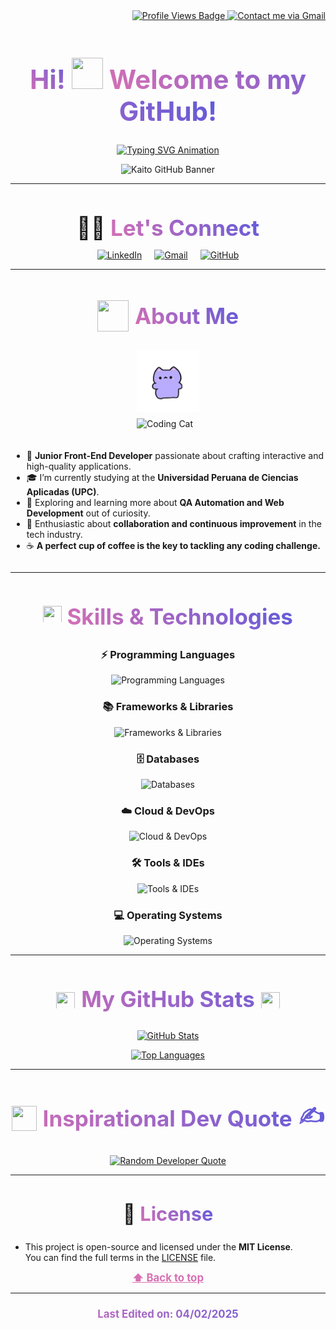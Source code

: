 <!-- Badges Section -->
<div align="right">
    <!-- Profile Views Badge -->
    <a href="https://visitor-badge.laobi.icu/badge?page_id=Kaitozerob.Kaitozerob">
        <img src="https://visitor-badge.laobi.icu/badge?page_id=Kaitozerob.Kaitozerob&title=Profile%20Views&color=#4B0082" 
             alt="Profile Views Badge" 
             title="Number of profile views"/>
    </a>
    <!-- Gmail Contact Badge -->
    <a href="mailto:joanbalbin5@gmail.com">
        <img src="https://img.shields.io/badge/Email%20Me-Gmail-red?style=flat&logo=Gmail&logoColor=white" 
             alt="Contact me via Gmail" 
             title="Send me an email"/>
    </a>
</div>

<!-- Header Section -->
<h1 align="center" style="font-size: 3em; text-align: center;">
    <span style="background: linear-gradient(45deg, #D770B3, #5E5ADB); -webkit-background-clip: text; color: transparent;">
        Hi! 
    </span>
    <img src="https://media.giphy.com/media/hvRJCLFzcasrR4ia7z/giphy.gif" width="50px" height="50px"/>
    <span style="background: linear-gradient(45deg, #D770B3, #5E5ADB); -webkit-background-clip: text; color: transparent;">
        Welcome to my GitHub!
    </span>
</h1>

<!-- Typing SVG Section -->
<p align="center">
    <a href="https://git.io/typing-svg">
        <img src="https://readme-typing-svg.demolab.com?font=Fira+Code&pause=1000&color=D770B3&size=35&width=900&height=80&lines=Software+Engineer+Student...;Always+learning+new+things...;Driven+by+curiosity+and+innovation..." alt="Typing SVG Animation"/>
    </a>
</p>

<!-- Cover Image -->
<p align="center">
    <img src="assets/banner_github.png" 
         alt="Kaito GitHub Banner" title="Kaito | Software Engineer Student & Front-End Developer" width="900px"/>
</p>

---
<!-- Connect with Me Section -->
<h2 align="center" style="font-size: 2.5em; margin-bottom: 10px;">
    🤝🏻 <span style="background: linear-gradient(45deg, #D770B3, #5E5ADB); -webkit-background-clip: text; color: transparent;">
        Let's Connect
    </span>
</h2>

<!-- Contact Icons -->
<p align="center" style="display: flex; justify-content: center; gap: 20px;">
    <a href="https://www.linkedin.com/in/joanbalbin5/" target="_blank" rel="noopener noreferrer">
        <img src="https://img.shields.io/badge/LinkedIn-0077B5?style=for-the-badge&logo=linkedin&logoColor=white" alt="LinkedIn"/>
    </a>
    <a href="mailto:joanbalbin5@gmail.com" target="_blank" rel="noopener noreferrer">
        <img src="https://img.shields.io/badge/Gmail-D14836?style=for-the-badge&logo=gmail&logoColor=white" alt="Gmail"/>
    </a>
    <a href="https://github.com/Kaitozerob" target="_blank" rel="noopener noreferrer">
        <img src="https://img.shields.io/badge/GitHub-181717?style=for-the-badge&logo=github&logoColor=white" alt="GitHub"/>
    </a>
</p>

---
<!-- About Me Section -->
<h2 align="center" style="font-size: 2.5em; display: flex; align-items: center; justify-content: center; gap: 10px; flex-wrap: wrap;">
    <img src="https://media2.giphy.com/media/v1.Y2lkPTc5MGI3NjExM3N3Z250cDBkdHIwbDk1cnMyczNyNXV4ZzJwMzFtbTd3OXV4bjQ2eSZlcD12MV9pbnRlcm5hbF9naWZfYnlfaWQmY3Q9Zw/2IudUHdI075HL02Pkk/giphy.gif" width="50px" height="50px"/>
    <span style="background: linear-gradient(45deg, #D770B3, #5E5ADB); -webkit-background-clip: text; color: transparent;">
        About Me
    </span>
</h2>

<!-- Contenido Responsivo -->
<div style="display: flex; align-items: center; justify-content: center; gap: 20px; text-align: left; flex-wrap: wrap;">
    <!-- GIFs en columna -->
    <div style="display: flex; flex-direction: column; align-items: center; gap: 10px;">
        <img src="assets/michibailando.webp" width="100px" alt="Dancing Cat"/>
        <img src="https://media1.giphy.com/media/o0vwzuFwCGAFO/giphy.gif" width="100px" alt="Coding Cat"/>
    </div>
    <!-- Lista de contenido -->
    <div style="max-width: 500px; min-width: 300px;">
        <ul style="font-size: 1em;">
            <li>🚀 <strong>Junior Front-End Developer</strong> passionate about crafting interactive and high-quality applications.</li>
            <li>🎓 I’m currently studying at the <strong>Universidad Peruana de Ciencias Aplicadas (UPC)</strong>.</li>
            <li>🌱 Exploring and learning more about <strong>QA Automation and Web Development</strong> out of curiosity.</li>
            <li>🤝 Enthusiastic about <strong>collaboration and continuous improvement</strong> in the tech industry.</li>
            <li>☕️ <strong>A perfect cup of coffee is the key to tackling any coding challenge.</strong></li>
        </ul>
    </div>
</div>

---

<!-- Skills & Technologies -->
<h2 align="center" style="font-size: 2.5em;">
    <img src="https://media.giphy.com/media/iY8CRBdQXODJSCERIr/giphy.gif" width="30" height="30">
    <span style="background: linear-gradient(45deg, #D770B3, #5E5ADB); -webkit-background-clip: text; color: transparent;">
        Skills & Technologies
    </span>
</h2>

<!-- Categories -->
<h3 align="center">⚡ Programming Languages</h3>
<p align="center">
    <img src="https://skillicons.dev/icons?i=c,cpp,html,css,js,ts,java,py&perline=6" alt="Programming Languages"/>
</p>

<h3 align="center">📚 Frameworks & Libraries</h3>
<p align="center">
    <img src="https://skillicons.dev/icons?i=bootstrap,angular,express,nestjs,spring,react,nextjs,flutter&perline=6" alt="Frameworks & Libraries"/>
</p>

<h3 align="center">🗄️ Databases</h3>
<p align="center">
    <img src="https://skillicons.dev/icons?i=mysql,mongodb,postgres&perline=6" alt="Databases"/>
</p>

<h3 align="center">☁️ Cloud & DevOps</h3>
<p align="center">
    <img src="https://skillicons.dev/icons?i=azure,docker,git,github,postman&perline=6" alt="Cloud & DevOps"/>
</p>

<h3 align="center">🛠 Tools & IDEs</h3>
<p align="center">
    <img src="https://skillicons.dev/icons?i=vscode,webstorm,idea&perline=6" alt="Tools & IDEs"/>
</p>

<h3 align="center">💻 Operating Systems</h3>
<p align="center">
    <img src="https://skillicons.dev/icons?i=windows,ubuntu&perline=6" alt="Operating Systems"/>
</p>

---

<!-- GitHub Statistics Section -->
<h2 align="center" style="font-size: 2.5em; text-align: center; background: linear-gradient(45deg, #D770B3, #5E5ADB); -webkit-background-clip: text; color: transparent; display: flex; align-items: center; justify-content: center; gap: 10px;">
    <img src="https://media.giphy.com/media/iY8CRBdQXODJSCERIr/giphy.gif" width="30" height="30">
    My GitHub Stats
    <img src="https://media4.giphy.com/media/v1.Y2lkPTc5MGI3NjExMDhkZjd3NHVpM3R1dW50MzI5M3luNDZvOTFjcWdnM2VoNXlhNDBubiZlcD12MV9pbnRlcm5hbF9naWZfYnlfaWQmY3Q9Zw/i229PTC8BKt9V9RnwZ/giphy.gif" width="30" height="30">
</h2>

<!-- Stats Cards -->
<p align="center">
    <a href="#">
        <img src="https://github-readme-stats.vercel.app/api?username=kaitozerob&show_icons=true&theme=radical&count_private=true&locale=en" alt="GitHub Stats"/>
    </a>
</p>

[//]: # (<p align="center">)
[//]: # (    <a href="#">)
[//]: # (        <img src="https://github-readme-streak-stats.herokuapp.com?user=kaitozerob&theme=radical&date_format=M%20j%5B%2C%20Y%5D" alt="GitHub Streak Stats"/>)
[//]: # (    </a>)
[//]: # (</p>)

<p align="center">
    <a href="#">
        <img src="https://github-readme-stats.vercel.app/api/top-langs?username=kaitozerob&show_icons=true&theme=radical&locale=en" alt="Top Languages"/>
    </a>
</p>

---
<!-- Random Developer Quote Section -->
<h2 align="center" style="font-size: 2.5em; text-align: center; background: linear-gradient(45deg, #D770B3, #5E5ADB); -webkit-background-clip: text; color: transparent; display: flex; align-items: center; justify-content: center; gap: 10px;">
    <img src="https://media4.giphy.com/media/v1.Y2lkPTc5MGI3NjExNzlrYnlyNG5vbTFheG51cnhxZm4weW5yMzU4ZXk1ZmJxNWMwZGJ1aCZlcD12MV9pbnRlcm5hbF9naWZfYnlfaWQmY3Q9cw/dxODB9UE879RDqAh3o/giphy.gif" width="40" height="40">
    Inspirational Dev Quote
    <span>✍️</span>
</h2>

<!-- Dev Quote Card -->
<p align="center">
    <a href="#">
        <img src="https://quotes-github-readme.vercel.app/api?type=horizontal&theme=radical" alt="Random Developer Quote"/>
    </a>
</p>

---
<!-- License Section -->
<h2 align="center" style="font-size: 2.2em;">
    📜 <span style="background: linear-gradient(45deg, #D770B3, #5E5ADB); -webkit-background-clip: text; color: transparent;">
        License
    </span>
</h2>

- This project is open-source and licensed under the **MIT License**.  
You can find the full terms in the [LICENSE](LICENSE) file.
<!-- Back to Top -->
<p align="center">
    <a href="#top" style="font-size: 1.2em; font-weight: bold; color: #D770B3;">⬆️ Back to top</a>
</p>

---
<h3 align="center" style="font-size: 1.2em; background: linear-gradient(45deg, #D770B3, #5E5ADB); -webkit-background-clip: text; color: transparent;">
    Last Edited on: 04/02/2025
</h3>